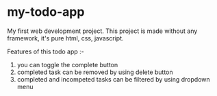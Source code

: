 # my-todo-app

My first web development project. This project is made without any framework, it's pure html, css, javascript.

Features of this todo app :-

1) you can toggle the complete button
2) completed task can be removed by using delete button
3) completed and incompeted tasks can be filtered by using dropdown menu
